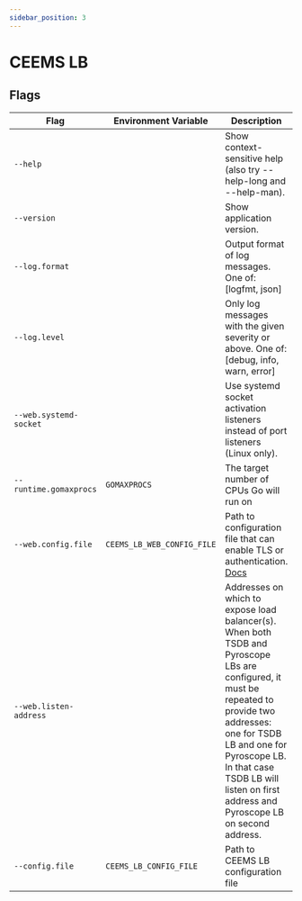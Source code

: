 ```yaml
---
sidebar_position: 3
---
```


# CEEMS LB

## Flags

| Flag                   | Environment Variable               | Description                                                                                                                                                 | Default  |
|------------------------|------------------------------------|-------------------------------------------------------------------------------------------------------------------------------------------------------------|----------|
| `--help`               |                                    | Show context-sensitive help (also try --help-long and --help-man).                                                                                          |          |
| `--version`            |                                    | Show application version.                                                                                                                                   |          |
| `--log.format`         |                                    | Output format of log messages. One of: [logfmt, json]                                                                                                       | `logfmt` |
| `--log.level`          |                                    | Only log messages with the given severity or above. One of: [debug, info, warn, error]                                                                      | `info`   |
| `--web.systemd-socket` |                                    | Use systemd socket activation listeners instead of port listeners (Linux only).                                                                             | `false`  |
| `--runtime.gomaxprocs` | `GOMAXPROCS`                       | The target number of CPUs Go will run on                                                                                                                    | 1        |
| `--web.config.file`    | `CEEMS_LB_WEB_CONFIG_FILE` | Path to configuration file that can enable TLS or authentication. [Docs](https://github.com/prometheus/exporter-toolkit/blob/master/docs/web-configuration.md) |          |
| `--web.listen-address` |                                    | Addresses on which to expose load balancer(s). When both TSDB and Pyroscope LBs are configured, it must be repeated to provide two addresses: one for TSDB LB and one for Pyroscope LB. In that case TSDB LB will listen on first address and Pyroscope LB on second address.                                                                                                  | `:9030`  |
| `--config.file`        | `CEEMS_LB_CONFIG_FILE`     | Path to CEEMS LB configuration file                                                                                                                 | `false`  |
